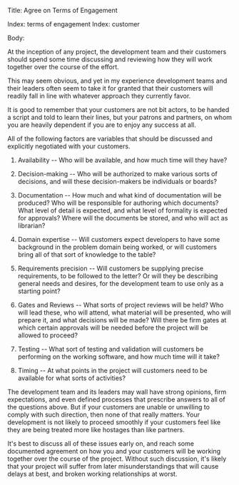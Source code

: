 Title: Agree on Terms of Engagement

Index: terms of engagement
Index: customer

Body:

At the inception of any project, the development team and their customers should spend some time discussing and reviewing how they will work together over the course of the effort.

This may seem obvious, and yet in my experience development teams and their leaders often seem to take it for granted that their customers will readily fall in line with whatever approach they currently favor.

It is good to remember that your customers are not bit actors, to be handed a script and told to learn their lines, but your patrons and partners, on whom you are heavily dependent if you are to enjoy any success at all.

All of the following factors are variables that should be discussed and explicitly negotiated with your customers.

1. Availability -- Who will be available, and how much time will they have?

2. Decision-making -- Who will be authorized to make various sorts of decisions, and will these decision-makers be individuals or boards?

3. Documentation -- How much and what kind of documentation will be produced? Who will be responsible for authoring which documents? What level of detail is expected, and what level of formality is expected for approvals? Where will the documents be stored, and who will act as librarian?

4. Domain expertise -- Will customers expect developers to have some background in the problem domain being worked, or will customers bring all of that sort of knowledge to the table?

5. Requirements precision -- Will customers be supplying precise requirements, to be followed to the letter? Or will they be describing general needs and desires, for the development team to use only as a starting point?

6. Gates and Reviews -- What sorts of project reviews will be held? Who will lead these, who will attend, what material will be presented, who will prepare it, and what decisions will be made? Will there be firm gates at which certain approvals will be needed before the project will be allowed to proceed?

7. Testing -- What sort of testing and validation will customers be performing on the working software, and how much time will it take?

8. Timing -- At what points in the project will customers need to be available for what sorts of activities?

The development team and its leaders may wall have strong opinions, firm expectations, and even defined processes that prescribe answers to all of the questions above. But if your customers are unable or unwilling to comply with such direction, then none of that really matters. Your development is not likely to proceed smoothly if your customers feel like they are being treated more like hostages than like partners.

It's best to discuss all of these issues early on, and reach some documented agreement on how you and your customers will be working together over the course of the project. Without such discussion, it's likely that your project will suffer from later misunderstandings that will cause delays at best, and broken working relationships at worst.
